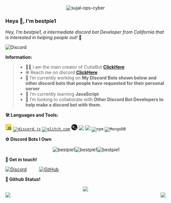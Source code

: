 <p align="center"> <img src="https://komarev.com/ghpvc/?username=bestpie1" alt="sujal-ops-cyber" /> </p>

### Heya 🌸, I'm bestpie1

*Hey, I'm bestpie1, a intermediate discord bot Developer from California that is interested in helping people out!* 🚀

![Discord](https://discord.c99.nl/widget/theme-3/664193794429943848.png)

 **Information:**
 
> - 👨‍💻 I am the main creator of CutieBot **[ClickHere](https://top.gg/bot/727647807267405935)**
> - ❇ Reach me on discord **[ClickHere](https://discord.com/users/664193794429943848)**
> - 🔭 I’m currently working on  **My Discord Bots shown below and other discord bots that people have requested for their personal server**
> - 🌱 I’m currently learning  **JavaScript**
> - 👯 I’m looking to collaborate with **Other Discord Bot Developers to help make a discord bot with them.**

**🛠️ Languages and Tools:**


<code><img height="20" src="https://raw.githubusercontent.com/github/explore/80688e429a7d4ef2fca1e82350fe8e3517d3494d/topics/javascript/javascript.png"></code>
<code><a href="https://discord.js.org"><img src="https://imgur.com/wXDzUpp.png" width="20" alt="discord.js"></a></code>
<code><a href="https://glitch.com"><img src="https://imgur.com/ddfEeab.png" width="20" alt="glitch.com"></a></code>
<code><img height="20" src="https://raw.githubusercontent.com/github/explore/80688e429a7d4ef2fca1e82350fe8e3517d3494d/topics/terminal/terminal.png"></code>
<code><img height="20" src="https://img.shields.io/badge/-Nodejs-43853d?style=flat-square&logo=Node.js&logoColor=white"></code>
<code><img height="20" src="https://img.shields.io/badge/-Heroku-430098?style=flat-square&logo=heroku&logoColor=white"></code>
<code><img alt="npm" src="https://img.shields.io/badge/-NPM-CB3837?style=flat-square&logo=npm&logoColor=white"></code>
<code><img alt="MongoDB" src="https://img.shields.io/badge/-MongoDB-13aa52?style=flat-square&logo=mongodb&logoColor=white"></code>

**⚙ Discord Bots I Own**


<p align="center">&nbsp;<img align="center" src="https://top.gg/api/widget/727647807267405935.svg?usernamecolor=FFFFFF&topcolor=f781bc" alt="bestpie1" /><img align="center" src="https://top.gg/api/widget/827290882125332530.svg?usernamecolor=FFFFFF&topcolor=ffd6e1" alt="bestpie1" /><img align="center" src="https://top.gg/api/widget/787541705293037579.svg?usernamecolor=FFFFFF&topcolor=7679ae" alt="bestpie1" />

**🤝 Get in touch!**


<p align="left"><a href="https://discord.com/users/664193794429943848" target="_blank"><img alt="Discord" title="Discord" height="32" width="32" src="https://raw.githubusercontent.com/peterthehan/peterthehan/master/assets/discord.svg"></a>&nbsp;&nbsp;&nbsp;&nbsp;&nbsp;&nbsp;&nbsp;&nbsp;&nbsp;
<a href="https://github.com/bestpie1" target="_blank"><img alt="GitHub" title="GitHub" height="32" width="32" src="https://raw.githubusercontent.com/peterthehan/peterthehan/master/assets/github.svg"></a></p>

**💜 Github Status!**


<div align="center"><img src="https://github-profile-trophy.vercel.app/?username=bestpie1&theme=dracula&count_private=true"></div>
<img align="left" src="https://github-readme-stats.vercel.app/api?username=bestpie1&show_icons=true&hide_border=true&theme=tokyonight&count_private=true">
<img align="right" src="https://github-readme-stats.vercel.app/api/top-langs/?username=bestpie1&theme=tokyonight&hide=batchfile"> 
